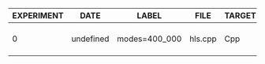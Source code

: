 | EXPERIMENT | DATE      | LABEL         | FILE    | TARGET | INPUTS | OUTPUTS | BOARD                 | SOURCE   | DSP_PCT | FF_PCT | LUT_PCT | BRAM_PCT | LAT_PCT  | DSP_N | FF_N   | LUT_N  | BRAM_N | LAT_N | UMO  | NSAMPLES | SAMPLE_RATE | SAMPLE_WIDTH | FAUST_MCD | XVERSION | SYVERSION | SYBRANCH | SYCOMMIT                                 | AUTHOR    |
|------------|-----------|---------------|---------|--------|--------|---------|-----------------------|----------|---------|--------|---------|----------|----------|-------|--------|--------|--------|-------|------|----------|-------------|--------------|-----------|----------|-----------|----------|------------------------------------------|-----------|
| 0          | undefined | modes=400_000 | hls.cpp | Cpp    | 0      | 2       | xczu19eg-ffvc1760-1-e | Estimate | 95.0    | 35.0   | 64.0    | 73.0     | 92.05877 | 1881  | 374592 | 339599 | 1453   | 2356  | true | 1024     | 48000       | 24           | 0         | 2024.1   | 0.9.0     | main-dev | 102eb48e7e94e95f2609f408fcfd4b4e5857b4b6 | cedarpark |

